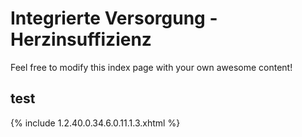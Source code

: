 # Integrierte Versorgung - Herzinsuffizienz

Feel free to modify this index page with your own awesome content!

## test

{% include 1.2.40.0.34.6.0.11.1.3.xhtml %}